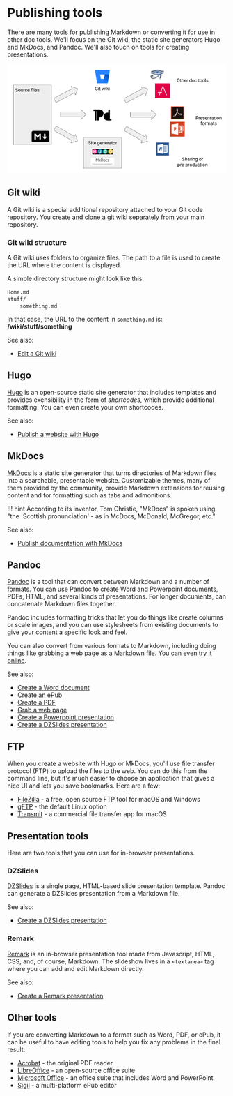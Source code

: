 # Publishing tools

There are many tools for publishing Markdown or converting it for use in other doc tools. We'll focus on the Git wiki, the static site generators Hugo and MkDocs, and Pandoc. We'll also touch on tools for creating presentations.

![Diagram of publishing tools](../img/publishing.png)

## Git wiki

A Git wiki is a special additional repository attached to your Git code repository. You create and clone a git wiki separately from your main repository. 

### Git wiki structure

A Git wiki uses folders to organize files. The path to a file is used to create the URL where the content is displayed.

A simple directory structure might look like this:

```
Home.md
stuff/
    something.md
```

In that case, the URL to the content in `something.md` is: **/wiki/stuff/something**

See also:

- [Edit a Git wiki](../../recipes/recipes-git-wiki/)


## Hugo

[Hugo](https://gohugo.io/) is an open-source static site generator that includes templates and provides exensibility in the form of *shortcodes,* which provide additional formatting. You can even create your own shortcodes.

See also:

- [Publish a website with Hugo](../../recipes/recipes-hugo/)

## MkDocs

[MkDocs](https://www.mkdocs.org/) is a static site generator that turns directories of Markdown files into a searchable, presentable website. Customizable themes, many of them provided by the community, provide Markdown extensions for reusing content and for formatting such as tabs and admonitions. 

!!! hint
    According to its inventor, Tom Christie, "MkDocs" is spoken using "the 'Scottish
    pronunciation' - as in McDocs, McDonald, McGregor, etc."

See also:

- [Publish documentation with MkDocs](../../recipes/recipes-mkdocs/)

## Pandoc

[Pandoc](https://pandoc.org/) is a tool that can convert between Markdown and a number of formats. You can use Pandoc to create Word and Powerpoint documents, PDFs, HTML, and several kinds of presentations. For longer documents, can concatenate Markdown files together.

Pandoc includes formatting tricks that let you do things like create columns or scale images, and you can use stylesheets from existing documents to give your content a specific look and feel.

You can also convert from various formats to Markdown, including doing things like grabbing a web page as a Markdown file. You can even [try it online](https://pandoc.org/try/).

See also:

- [Create a Word document](../../recipes/recipes-pandoc-word/)
- [Create an ePub](../../recipes/recipes-pandoc-ebook/)
- [Create a PDF](../../recipes/recipes-pandoc-pdf/)
- [Grab a web page](../../recipes/recipes-pandoc-web/)
- [Create a Powerpoint presentation](../../recipes/recipes-slides/)
- [Create a DZSlides presentation](../../recipes/recipes-slides-dzslides/)

## FTP

When you create a website with Hugo or MkDocs, you'll use file transfer protocol (FTP) to upload the files to the web. You can do this from the command line, but it's much easier to choose an application that gives a nice UI and lets you save bookmarks. Here are a few:

- [FileZilla](https://filezilla-project.org/) - a free, open source FTP tool for macOS
  and Windows
- [gFTP](https://en.wikipedia.org/wiki/GFTP) - the default Linux option
- [Transmit](https://panic.com/transmit/) - a commercial file transfer app for macOS

## Presentation tools

Here are two tools that you can use for in-browser presentations.

### DZSlides

[DZSlides](http://paulrouget.com/dzslides/) is a single page, HTML-based slide presentation template. Pandoc can generate a DZSlides presentation from a Markdown file.

See also:

- [Create a DZSlides presentation](../../recipes/recipes-slides-dzslides/)

### Remark

[Remark](https://remarkjs.com/#1) is an in-browser presentation tool made from Javascript, HTML, CSS, and, of course, Markdown. The slideshow lives in a `<textarea>` tag where you can add and edit Markdown directly.

See also:

- [Create a Remark presentation](../../recipes/recipes-slides-remark/)


## Other tools

If you are converting Markdown to a format such as Word, PDF, or ePub, it can be useful to have editing tools to help you fix any problems in the final result:

- [Acrobat](https://get.adobe.com/reader/) - the original PDF reader
- [LibreOffice](https://www.libreoffice.org/) - an open-source office suite
- [Microsoft Office](https://www.office.com/) - an office suite that includes Word and PowerPoint
- [Sigil](https://sigil-ebook.com/) - a multi-platform ePub editor